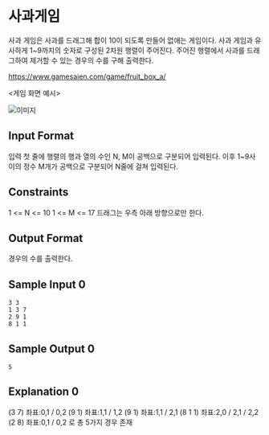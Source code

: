 # 사과게임

사과 게임은 사과를 드래그해 합이 10이 되도록 만들어 없애는 게임이다.
사과 게임과 유사하게 1~9까지의 숫자로 구성된 2차원 행렬이 주어진다.
주어진 행렬에서 사과를 드래그하여 제거할 수 있는 경우의 수를 구해 출력한다.

https://www.gamesaien.com/game/fruit_box_a/

<게임 화면 예시>

![이미지](https://s3.amazonaws.com/hr-assets/0/1744338555-d05336dbaa-2025-04-11112906.png)

## Input Format

입력 첫 줄에 행렬의 행과 열의 수인 N, M이 공백으로 구분되어 입력된다.
이후 1~9사이의 정수 M개가 공백으로 구분되어 N줄에 걸쳐 입력된다.

## Constraints

1 <= N <= 10
1 <= M <= 17
드래그는 우측 아래 방향으로만 한다.

## Output Format

경우의 수를 출력한다.

## Sample Input 0
```
3 3
1 3 7
2 9 1
8 1 1
```
## Sample Output 0
```
5
```
## Explanation 0

(3 7) 좌표:0,1 / 0,2
(9 1) 좌표:1,1 / 1,2
(9 1) 좌표:1,1 / 2,1
(8 1 1) 좌표:2,0 / 2,1 / 2,2
(2 8) 좌표:0,1 / 0,2
로 총 5가지 경우 존재